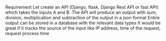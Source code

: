Requirement
Let create an API (Django, flask, Django Rest API or fast API) which takes the inputs A and B.
The API will produce an output with sum, division, multiplication and subtraction of the output in a json format
Entire output can be stored in a database with the relevant data types
It would be great if it tracks the source of the input like IP address, time of the request, request process time
